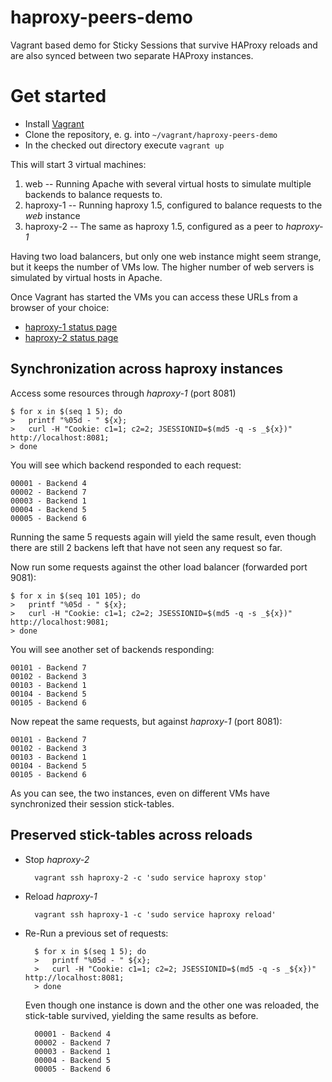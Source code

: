 # haproxy-peers-demo
Vagrant based demo for Sticky Sessions that survive HAProxy reloads and are also synced between two separate HAProxy instances.

# Get started
* Install [Vagrant](https://www.vagrantup.com)
* Clone the repository, e. g. into `~/vagrant/haproxy-peers-demo`
* In the checked out directory execute `vagrant up`

This will start 3 virtual machines:

1. web -- Running Apache with several virtual hosts to simulate multiple backends to balance requests to.
1. haproxy-1 -- Running haproxy 1.5, configured to balance requests to the _web_ instance
1. haproxy-2 -- The same as haproxy 1.5, configured as a peer to _haproxy-1_

Having two load balancers, but only one web instance might seem strange, but it keeps the number of VMs low.
The higher number of web servers is simulated by virtual hosts in Apache.

Once Vagrant has started the VMs you can access these URLs from a browser of your choice:

  * [haproxy-1 status page](http://localhost:8404/monitor)
  * [haproxy-2 status page](http://localhost:9404/monitor)


## Synchronization across haproxy instances

Access some resources through _haproxy-1_ (port 8081)
```
$ for x in $(seq 1 5); do
>   printf "%05d - " ${x};
>   curl -H "Cookie: c1=1; c2=2; JSESSIONID=$(md5 -q -s _${x})" http://localhost:8081;
> done
```
You will see which backend responded to each request:

```
00001 - Backend 4
00002 - Backend 7
00003 - Backend 1
00004 - Backend 5
00005 - Backend 6
```

Running the same 5 requests again will yield the same result, even though there are still 2 backens left that
have not seen any request so far.

Now run some requests against the other load balancer (forwarded port 9081):

```
$ for x in $(seq 101 105); do
>   printf "%05d - " ${x};
>   curl -H "Cookie: c1=1; c2=2; JSESSIONID=$(md5 -q -s _${x})" http://localhost:9081;
> done
```

You will see another set of backends responding:
```
00101 - Backend 7
00102 - Backend 3
00103 - Backend 1
00104 - Backend 5
00105 - Backend 6
```

Now repeat the same requests, but against _haproxy-1_ (port 8081):
```
00101 - Backend 7
00102 - Backend 3
00103 - Backend 1
00104 - Backend 5
00105 - Backend 6
```
As you can see, the two instances, even on different VMs have synchronized their session stick-tables.

## Preserved stick-tables across reloads

* Stop _haproxy-2_

        vagrant ssh haproxy-2 -c 'sudo service haproxy stop'

* Reload _haproxy-1_

        vagrant ssh haproxy-1 -c 'sudo service haproxy reload'

* Re-Run a previous set of requests:

        $ for x in $(seq 1 5); do
        >   printf "%05d - " ${x};
        >   curl -H "Cookie: c1=1; c2=2; JSESSIONID=$(md5 -q -s _${x})" http://localhost:8081;
        > done

  Even though one instance is down and the other one was reloaded, the stick-table
  survived, yielding the same results as before.

        00001 - Backend 4
        00002 - Backend 7
        00003 - Backend 1
        00004 - Backend 5
        00005 - Backend 6
